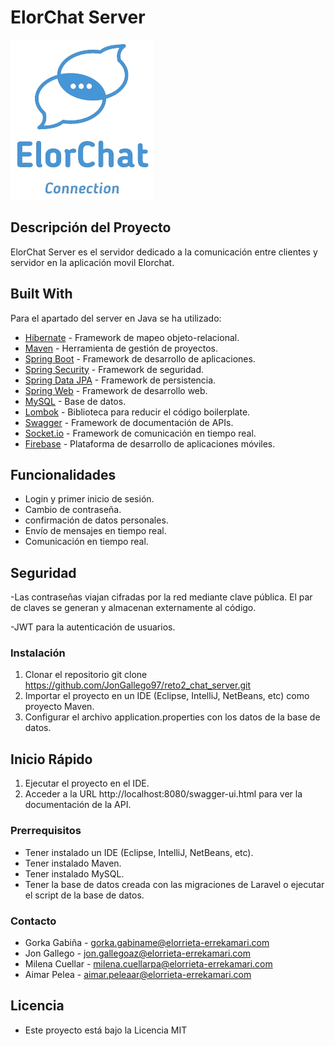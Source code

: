# ElorChat Server

![Chat App](elorchat_recortada.png)

## Descripción del Proyecto

ElorChat Server es el servidor dedicado a la comunicación entre clientes y servidor en la aplicación movil Elorchat.

## Built With

Para el apartado del server en Java se ha utilizado:

- [Hibernate](https://hibernate.org/) - Framework de mapeo objeto-relacional.
- [Maven](https://maven.apache.org/) - Herramienta de gestión de proyectos.
- [Spring Boot](https://spring.io/projects/spring-boot) - Framework de desarrollo de aplicaciones.
- [Spring Security](https://spring.io/projects/spring-security) - Framework de seguridad.
- [Spring Data JPA](https://spring.io/projects/spring-data-jpa) - Framework de persistencia.
- [Spring Web](https://spring.io/projects/spring-framework) - Framework de desarrollo web.
- [MySQL](https://www.mysql.com/) - Base de datos.
- [Lombok](https://projectlombok.org/) - Biblioteca para reducir el código boilerplate.
- [Swagger](https://swagger.io/) - Framework de documentación de APIs.
- [Socket.io](https://socket.io/) - Framework de comunicación en tiempo real.
- [Firebase](https://firebase.google.com/) - Plataforma de desarrollo de aplicaciones móviles.

## Funcionalidades
- Login y primer inicio de sesión.
- Cambio de contraseña.
- confirmación de datos personales.
- Envío de mensajes en tiempo real.
- Comunicación en tiempo real.



## Seguridad

-Las contraseñas viajan cifradas por la red mediante clave pública. El par de claves se generan y
   almacenan externamente al código.

-JWT para la autenticación de usuarios.

### Instalación

1. Clonar el repositorio
   git clone https://github.com/JonGallego97/reto2_chat_server.git
2. Importar el proyecto en un IDE (Eclipse, IntelliJ, NetBeans, etc) como proyecto Maven.
3. Configurar el archivo application.properties con los datos de la base de datos.


## Inicio Rápido

1. Ejecutar el proyecto en el IDE.
2. Acceder a la URL http://localhost:8080/swagger-ui.html para ver la documentación de la API.

### Prerrequisitos

- Tener instalado un IDE (Eclipse, IntelliJ, NetBeans, etc).
- Tener instalado Maven.
- Tener instalado MySQL.
- Tener la base de datos creada con las migraciones de Laravel o ejecutar el script de la base de datos.



### Contacto
- Gorka Gabiña - gorka.gabiname@elorrieta-errekamari.com
- Jon Gallego - jon.gallegoaz@elorrieta-errekamari.com
- Milena Cuellar - milena.cuellarpa@elorrieta-errekamari.com
- Aimar Pelea - aimar.peleaar@elorrieta-errekamari.com

## Licencia
- Este proyecto está bajo la Licencia MIT





